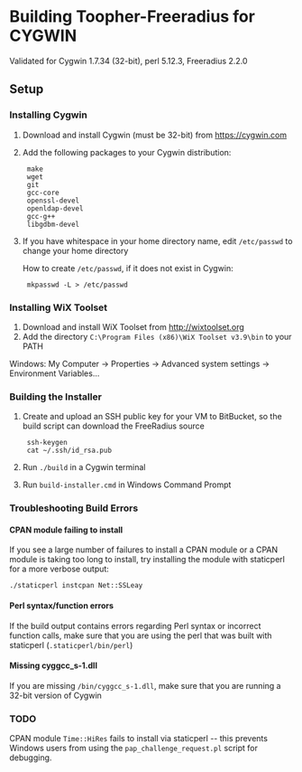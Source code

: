 Building Toopher-Freeradius for CYGWIN
======================================

Validated for Cygwin 1.7.34 (32-bit), perl 5.12.3, Freeradius 2.2.0

Setup
-----

### Installing Cygwin
1. Download and install Cygwin (must be 32-bit) from https://cygwin.com
2. Add the following packages to your Cygwin distribution:

        make
        wget
        git
        gcc-core
        openssl-devel
        openldap-devel
        gcc-g++
        libgdbm-devel

3. If you have whitespace in your home directory name, edit `/etc/passwd` to change your home directory

    How to create `/etc/passwd`, if it does not exist in Cygwin:

        mkpasswd -L > /etc/passwd

### Installing WiX Toolset
1. Download and install WiX Toolset from http://wixtoolset.org
2. Add the directory `C:\Program Files (x86)\WiX Toolset v3.9\bin` to your PATH

  Windows: My Computer -> Properties -> Advanced system settings -> Environment Variables...

### Building the Installer
1. Create and upload an SSH public key for your VM to BitBucket, so the build script can download the FreeRadius source

        ssh-keygen
        cat ~/.ssh/id_rsa.pub

2. Run `./build` in a Cygwin terminal
3. Run `build-installer.cmd` in Windows Command Prompt

### Troubleshooting Build Errors
#### CPAN module failing to install
If you see a large number of failures to install a CPAN module or a CPAN module is taking too long to install, try installing the module with staticperl for a more verbose output:

    ./staticperl instcpan Net::SSLeay

#### Perl syntax/function errors
If the build output contains errors regarding Perl syntax or incorrect function calls, make sure that you are using the perl that was built with staticperl (`.staticperl/bin/perl`)

#### Missing cyggcc_s-1.dll
If you are missing `/bin/cyggcc_s-1.dll`, make sure that you are running a 32-bit version of Cygwin

### TODO
CPAN module `Time::HiRes` fails to install via staticperl -- this prevents Windows users from using the `pap_challenge_request.pl` script for debugging.
